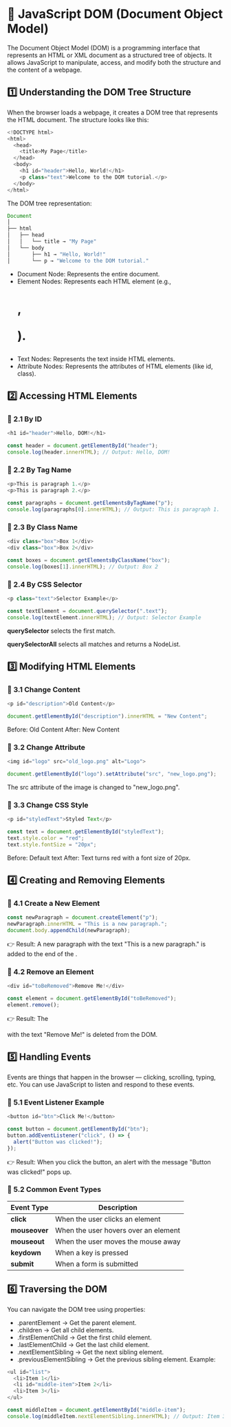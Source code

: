 # 🌟 JavaScript DOM (Document Object Model) 
The Document Object Model (DOM) is a programming interface that represents an HTML or XML document as a structured tree of objects. It allows JavaScript to manipulate, access, and modify both the structure and the content of a webpage.

## 1️⃣ Understanding the DOM Tree Structure
When the browser loads a webpage, it creates a DOM tree that represents the HTML document. The structure looks like this:

```js
<!DOCTYPE html>
<html>
  <head>
    <title>My Page</title>
  </head>
  <body>
    <h1 id="header">Hello, World!</h1>
    <p class="text">Welcome to the DOM tutorial.</p>
  </body>
</html>
```

The DOM tree representation:

```js
Document
│
├── html
│   ├── head
│   │   └── title → "My Page"
│   └── body
│       ├── h1 → "Hello, World!"
│       └── p → "Welcome to the DOM tutorial."
```

- Document Node: Represents the entire document.
- Element Nodes: Represents each HTML element (e.g., <h1>, <p>).
- Text Nodes: Represents the text inside HTML elements.
- Attribute Nodes: Represents the attributes of HTML elements (like id, class).

## 2️⃣ Accessing HTML Elements
### 📌 2.1 By ID
```js
<h1 id="header">Hello, DOM!</h1>
```
```js
const header = document.getElementById("header");
console.log(header.innerHTML); // Output: Hello, DOM!
```

### 📌 2.2 By Tag Name
```js
<p>This is paragraph 1.</p>
<p>This is paragraph 2.</p>
```
```js
const paragraphs = document.getElementsByTagName("p");
console.log(paragraphs[0].innerHTML); // Output: This is paragraph 1.
```

### 📌 2.3 By Class Name
```js
<div class="box">Box 1</div>
<div class="box">Box 2</div>
```
```js
const boxes = document.getElementsByClassName("box");
console.log(boxes[1].innerHTML); // Output: Box 2
```

### 📌 2.4 By CSS Selector
```js
<p class="text">Selector Example</p>
```
```js
const textElement = document.querySelector(".text");
console.log(textElement.innerHTML); // Output: Selector Example
```

**querySelector** selects the first match.

**querySelectorAll** selects all matches and returns a NodeList.

## 3️⃣ Modifying HTML Elements
### 📌 3.1 Change Content
```js
<p id="description">Old Content</p>
```
```js
document.getElementById("description").innerHTML = "New Content";
```
Before: Old Content
After: New Content

### 📌 3.2 Change Attribute
```js
<img id="logo" src="old_logo.png" alt="Logo">
```
```js
document.getElementById("logo").setAttribute("src", "new_logo.png");
```
The src attribute of the image is changed to "new_logo.png".

### 📌 3.3 Change CSS Style
```js
<p id="styledText">Styled Text</p>
```
```js
const text = document.getElementById("styledText");
text.style.color = "red";
text.style.fontSize = "20px";
```
Before: Default text
After: Text turns red with a font size of 20px.

## 4️⃣ Creating and Removing Elements
### 📌 4.1 Create a New Element
```js
const newParagraph = document.createElement("p");
newParagraph.innerHTML = "This is a new paragraph.";
document.body.appendChild(newParagraph);
```
👉 Result: A new paragraph with the text "This is a new paragraph." is added to the end of the <body>.

### 📌 4.2 Remove an Element
```js
<div id="toBeRemoved">Remove Me!</div>
```
```js
const element = document.getElementById("toBeRemoved");
element.remove();
```
👉 Result: The <div> with the text "Remove Me!" is deleted from the DOM.

## 5️⃣ Handling Events
Events are things that happen in the browser — clicking, scrolling, typing, etc. You can use JavaScript to listen and respond to these events.
### 📌 5.1 Event Listener Example
```js
<button id="btn">Click Me!</button>
```
```js
const button = document.getElementById("btn");
button.addEventListener("click", () => {
  alert("Button was clicked!");
});
```
👉 Result: When you click the button, an alert with the message "Button was clicked!" pops up.

### 📌 5.2 Common Event Types
| Event Type | Description                         |
|-------------|-------------------------------------|
| **click**   | When the user clicks an element     |
| **mouseover** | When the user hovers over an element |
| **mouseout** | When the user moves the mouse away |
| **keydown**  | When a key is pressed               |
| **submit**   | When a form is submitted            |

## 6️⃣ Traversing the DOM
You can navigate the DOM tree using properties:

- .parentElement → Get the parent element.
- .children → Get all child elements.
- .firstElementChild → Get the first child element.
- .lastElementChild → Get the last child element.
- .nextElementSibling → Get the next sibling element.
- .previousElementSibling → Get the previous sibling element.
Example:
```js
<ul id="list">
  <li>Item 1</li>
  <li id="middle-item">Item 2</li>
  <li>Item 3</li>
</ul>
```
```js
const middleItem = document.getElementById("middle-item");
console.log(middleItem.nextElementSibling.innerHTML); // Output: Item 3
```

